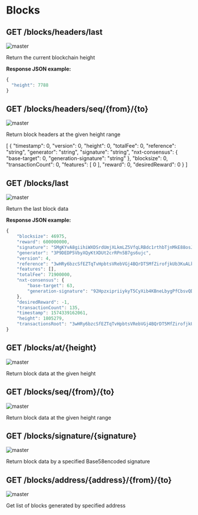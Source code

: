 # Blocks

## GET /blocks/headers/last

![master](https://img.shields.io/badge/MAINNET-available-4bc51d.svg)

Return the current blockchain height

**Response JSON example:**

```js
{
  "height": 7788
}
```

## GET /blocks/headers/seq/{from}/{to}

![master](https://img.shields.io/badge/MAINNET-available-4bc51d.svg)

Return block headers at the given height range

[
  {
    "timestamp": 0,
    "version": 0,
    "height": 0,
    "totalFee": 0,
    "reference": "string",
    "generator": "string",
    "signature": "string",
    "nxt-consensus": {
      "base-target": 0,
      "generation-signature": "string"
    },
    "blocksize": 0,
    "transactionCount": 0,
    "features": [
      0
    ],
    "reward": 0,
    "desiredReward": 0
  }
]

## GET /blocks/last

![master](https://img.shields.io/badge/MAINNET-available-4bc51d.svg)

Return the last block data

**Response JSON example:**

```js
{
    "blocksize": 46975,
    "reward": 600000000,
    "signature": "SMgKYvA8giihiWXDSrdUmjXLkmLZ5VfqLRBdc1rthbTjnMkE88osJfWeDjbQPySiNMfw38owiXx6g8kkVcDCKvk",
    "generator": "3P9DEDP5VbyXQyKtXDUt2crRPn5B7gs6ujc",
    "version": 4,
    "reference": "3wHRy6bzcSfEZTqTvHpbtsVRebVGj4BQrDT5MfZirofjkUb3KuALk9aHJtCcNJWXZfkpQUfpxB1GkqqMp5bf72bY",
    "features": [],
    "totalFee": 71900000,
    "nxt-consensus": {
        "base-target": 63,
        "generation-signature": "92HpzxipriiykyT5CyXib4KBneLbygPfCbsvQDqMdYfz"
    },
    "desiredReward": -1,
    "transactionCount": 135,
    "timestamp": 1574339162061,
    "height": 1805279,
    "transactionsRoot": "3wHRy6bzcSfEZTqTvHpbtsVRebVGj4BQrDT5MfZirofjkUb3KuALk9aHJtCcNJWXZfkpQUfpxB1GkqqMp5bf72bY",
}
```

## GET /blocks/at/{height}

![master](https://img.shields.io/badge/MAINNET-available-4bc51d.svg)

Return block data at the given height

## GET /blocks/seq/{from}/{to}

![master](https://img.shields.io/badge/MAINNET-available-4bc51d.svg)

Return block data at the given height range

## GET /blocks/signature/{signature}

![master](https://img.shields.io/badge/MAINNET-available-4bc51d.svg)

Return block data by a specified Base58encoded signature

## GET /blocks/address/{address}/{from}/{to}

![master](https://img.shields.io/badge/MAINNET-available-4bc51d.svg)

Get list of blocks generated by specified address
